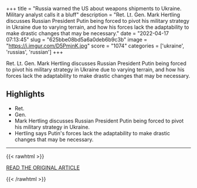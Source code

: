 +++
title = "Russia warned the US about weapons shipments to Ukraine. Military analyst calls it a bluff"
description = "Ret. Lt. Gen. Mark Hertling discusses Russian President Putin being forced to pivot his military strategy in Ukraine due to varying terrain, and how his forces lack the adaptability to make drastic changes that may be necessary."
date = "2022-04-17 07:13:45"
slug = "625bbe08bd5a6a0deb6b9c3b"
image = "https://i.imgur.com/D5PmjnK.jpg"
score = "1074"
categories = ['ukraine', 'russias', 'russian']
+++

Ret. Lt. Gen. Mark Hertling discusses Russian President Putin being forced to pivot his military strategy in Ukraine due to varying terrain, and how his forces lack the adaptability to make drastic changes that may be necessary.

## Highlights

- Ret.
- Gen.
- Mark Hertling discusses Russian President Putin being forced to pivot his military strategy in Ukraine.
- Hertling says Putin's forces lack the adaptability to make drastic changes that may be necessary.

---

{{< rawhtml >}}
  <p class="article-category">
    <a target="_blank" href="https://edition.cnn.com/videos/world/2022/04/16/hertling-military-analyst-russia-strategy-reid-acostanr-vpx.cnn">READ THE ORIGINAL ARTICLE</a>
  </p>
{{< /rawhtml >}}
